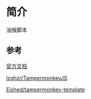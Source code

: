 # 简介

油猴脚本

## 参考

[官方文档](https://www.tampermonkey.net/documentation.php?ext=dhdg&version=5.0.0&locale=zh)

[lzghzr/TampermonkeyJS](https://github.com/lzghzr/TampermonkeyJS)

[Eished/tampermonkey-template](https://github.com/Eished/tampermonkey-template)
